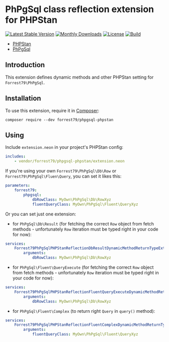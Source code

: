 # PhPgSql class reflection extension for PHPStan

[![Latest Stable Version](https://poser.pugx.org/forrest79/phpgsql-phpstan/v)](//packagist.org/packages/forrest79/phpgsql-phpstan)
[![Monthly Downloads](https://poser.pugx.org/forrest79/phpgsql-phpstan/d/monthly)](//packagist.org/packages/forrest79/phpgsql-phpstan)
[![License](https://poser.pugx.org/forrest79/phpgsql-phpstan/license)](//packagist.org/packages/forrest79/phpgsql-phpstan)
[![Build](https://github.com/forrest79/phpgsql-phpstan/actions/workflows/build.yml/badge.svg?branch=master)](https://github.com/forrest79/phpgsql-phpstan/actions/workflows/build.yml)

* [PHPStan](https://github.com/phpstan/phpstan)
* [PhPgSql](https://github.com/forrest79/phpgsql)

## Introduction

This extension defines dynamic methods and other PHPStan setting for `Forrest79\PhPgSql`.

## Installation

To use this extension, require it in [Composer](https://getcomposer.org/):

```
composer require --dev forrest79/phpgsql-phpstan
```

## Using

Include `extension.neon` in your project's PHPStan config:

```yaml
includes:
    - vendor/forrest79/phpgsql-phpstan/extension.neon
```

If you're using your own `Forrest79\PhPgSql\Db\Row` or `Forrest79\PhPgSql\Fluen\Query`, you can set it likes this:

```yaml
parameters:
    forrest79:
        phpgsql:
            dbRowClass: MyOwn\PhPgSql\Db\RowXyz
            fluentQueryClass: MyOwn\PhPgSql\Fluent\QueryXyz
```

Or you can set just one extension:

- for `PhPgSql\Db\Result` (for fetching the correct `Row` object from fetch methods - unfortunately `Row` iteration must be typed right in your code for now):

```yaml
services:
    Forrest79PhPgSqlPHPStanReflectionDbResultDynamicMethodReturnTypeExtension:
        arguments:
            dbRowClass: MyOwn\PhPgSql\Db\RowXyz
```
- for `PhPgSql\Fluent\QueryExecute` (for fetching the correct `Row` object from fetch methods - unfortunately `Row` iteration must be typed right in your code for now):

```yaml
services:
    Forrest79PhPgSqlPHPStanReflectionFluentQueryExecuteDynamicMethodReturnTypeExtension:
        arguments:
            dbRowClass: MyOwn\PhPgSql\Db\RowXyz
```

- for `PhPgSql\Fluent\Complex` (to return right `Query` in `query()` method):

```yaml
services:
    Forrest79PhPgSqlPHPStanReflectionFluentComplexDynamicMethodReturnTypeExtension:
        arguments:
            fluentQueryClass: MyOwn\PhPgSql\Fluent\QueryXyz
```
